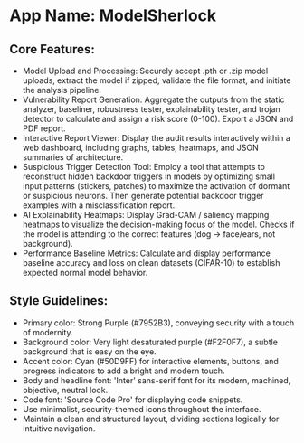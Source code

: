 # **App Name**: ModelSherlock

## Core Features:

- Model Upload and Processing: Securely accept .pth or .zip model uploads, extract the model if zipped, validate the file format, and initiate the analysis pipeline.
- Vulnerability Report Generation: Aggregate the outputs from the static analyzer, baseliner, robustness tester, explainability tester, and trojan detector to calculate and assign a risk score (0-100). Export a JSON and PDF report.
- Interactive Report Viewer: Display the audit results interactively within a web dashboard, including graphs, tables, heatmaps, and JSON summaries of architecture.
- Suspicious Trigger Detection Tool: Employ a tool that attempts to reconstruct hidden backdoor triggers in models by optimizing small input patterns (stickers, patches) to maximize the activation of dormant or suspicious neurons. Then generate potential backdoor trigger examples with a misclassification report.
- AI Explainability Heatmaps: Display Grad-CAM / saliency mapping heatmaps to visualize the decision-making focus of the model. Checks if the model is attending to the correct features (dog → face/ears, not background).
- Performance Baseline Metrics: Calculate and display performance baseline accuracy and loss on clean datasets (CIFAR-10) to establish expected normal model behavior.

## Style Guidelines:

- Primary color: Strong Purple (#7952B3), conveying security with a touch of modernity.
- Background color: Very light desaturated purple (#F2F0F7), a subtle background that is easy on the eye.
- Accent color: Cyan (#50D9FF) for interactive elements, buttons, and progress indicators to add a bright and modern touch.
- Body and headline font: 'Inter' sans-serif font for its modern, machined, objective, neutral look.
- Code font: 'Source Code Pro' for displaying code snippets.
- Use minimalist, security-themed icons throughout the interface.
- Maintain a clean and structured layout, dividing sections logically for intuitive navigation.